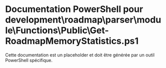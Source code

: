 # Documentation PowerShell pour development\roadmap\parser\module\Functions\Public\Get-RoadmapMemoryStatistics.ps1

Cette documentation est un placeholder et doit être générée par un outil PowerShell spécifique.
